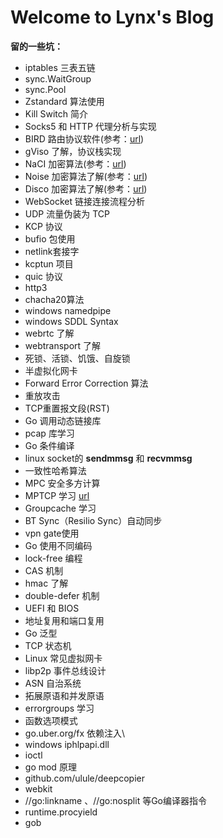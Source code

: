 # Welcome to Lynx's Blog

**留的一些坑：**

- iptables 三表五链
- sync.WaitGroup
- sync.Pool
- Zstandard 算法使用
- Kill Switch 简介
- Socks5 和 HTTP 代理分析与实现
- BIRD 路由协议软件(参考：[url](https://soha.moe/post/bird-bgp-kickstart.html#1-%E4%BB%80%E4%B9%88%E6%98%AF-bird))
- gViso 了解，协议栈实现
- NaCI 加密算法(参考：[url](https://segmentfault.com/a/1190000000476866))
- Noise 加密算法了解(参考：[url](http://www.noiseprotocol.org/noise.html))
- Disco 加密算法了解(参考：[url](https://www.discocrypto.com/#/))
- WebSocket 链接连接流程分析
- UDP 流量伪装为 TCP
- KCP 协议
- bufio 包使用
- netlink套接字
- kcptun 项目
- quic 协议
- http3
- chacha20算法
- windows namedpipe
- windows SDDL Syntax
- webrtc 了解
- webtransport 了解
- 死锁、活锁、饥饿、自旋锁
- 半虚拟化网卡
- Forward Error Correction 算法
- 重放攻击
- TCP重置报文段(RST)
- Go 调用动态链接库
- pcap 库学习
- Go 条件编译
- linux socket的 **sendmmsg** 和 **recvmmsg** 
- 一致性哈希算法
- MPC 安全多方计算
- MPTCP 学习 [url](https://mp.weixin.qq.com/s/aC7omLYJ6Anm9f-8b4qYAg)
- Groupcache 学习
- BT Sync（Resilio Sync）自动同步
- vpn gate使用
- Go 使用不同编码
- lock-free 编程
- CAS 机制
- hmac 了解
- double-defer 机制
- UEFI 和 BIOS
- 地址复用和端口复用
- Go 泛型
- TCP 状态机
- Linux 常见虚拟网卡
- libp2p 事件总线设计
- ASN 自治系统
- 拓展原语和并发原语
- errorgroups 学习
- 函数选项模式
- go.uber.org/fx 依赖注入\
- windows iphlpapi.dll
- ioctl
- go mod 原理
- github.com/ulule/deepcopier
- webkit
- //go:linkname 、//go:nosplit 等Go编译器指令
-  runtime.procyield
- gob
